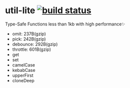 # util-lite [![build status](https://github.com/orekish/util-lite/actions/workflows/ci.yml/badge.svg?branch=main)](https://github.com/orekish/util-lite/actions/workflows/ci.yml)

Type-Safe Functions less than 1kb with high performance✨

- omit: 237B(gzip)
- pick: 242B(gzip)
- debounce: 292B(gzip)
- throttle: 601B(gzip)
- get
- set
- camelCase
- kebabCase
- upperFirst
- cloneDeep